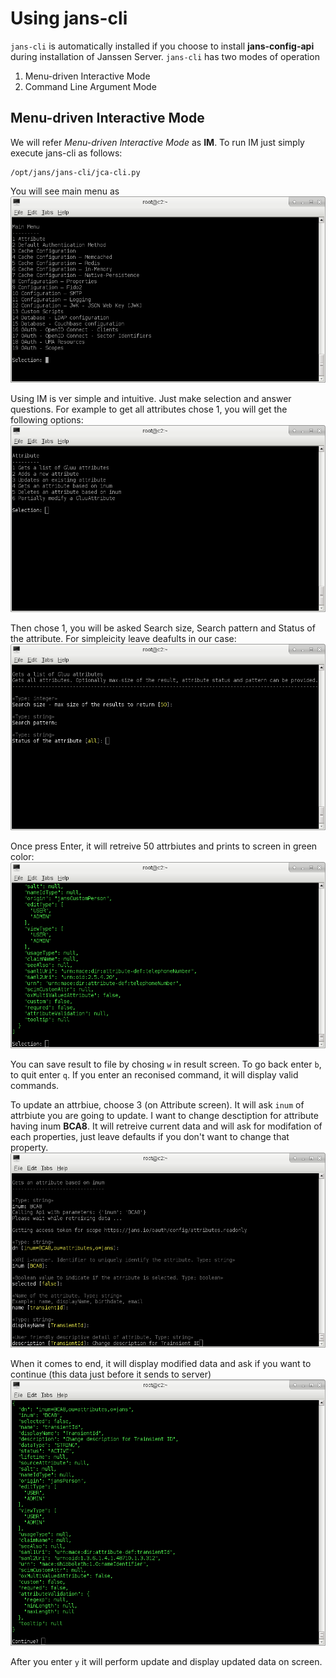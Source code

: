 # Using jans-cli
`jans-cli` is automatically installed if you choose to install **jans-config-api** during installation of Janssen Server. `jans-cli` has two modes of operation
1. Menu-driven Interactive Mode
1. Command Line Argument Mode

## Menu-driven Interactive Mode
We will refer _Menu-driven Interactive Mode_ as **IM**. To run IM just simply execute jans-cli as follows:
```
/opt/jans/jans-cli/jca-cli.py
```
You will see main menu as
![jans-cli Main Menu](img/im-main.png)

Using IM is ver simple and intuitive. Just make selection and answer questions. For example to get all attributes chose 1, you will get the following options:
![jans-cli Attributes Menu](img/im-attributes-main.png)

Then chose 1, you will be asked Search size,  Search pattern and Status of the attribute. For simpleicity leave deafults in our case:
![jans-cli Attributes Get All](img/im-attributes-get-all.png)

Once press Enter, it will retreive 50 attrbiutes and prints to screen in green color:
![jans-cli Attributes Get All Response](img/im-attributes-get-all-response.png)

You can save result to file by chosing `w` in result screen. To go back enter `b`, to quit enter `q`. If you enter an reconised command, it will display valid commands.

To update an attrbiue, choose 3 (on Attribute screen). It will ask `inum` of attrbiute you are going to update. I want to change desctiption for attribute having inum **BCA8**. 
It will retreive current data and will ask for modifation of each properties, just leave defaults if you don't want to change that property.
![jans-cli Attributes Update](img/im-attributes-update.png)

When it comes to end, it will display modified data and ask if you want to continue (this data just before it sends to server)
![jans-cli Attributes Update - Continue?](img/im-attributes-update-continue.png) 

After you enter `y` it will perform update and display updated data on screen.
